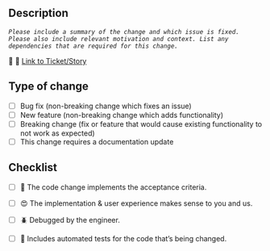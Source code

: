 ## Description
*`Please include a summary of the change and which issue is fixed. Please also include relevant motivation and context. List any dependencies that are required for this change.`*

🔗 🎫 [Link to Ticket/Story](paste)

## Type of change
- [ ] Bug fix (non-breaking change which fixes an issue)
- [ ] New feature (non-breaking change which adds functionality)
- [ ] Breaking change (fix or feature that would cause existing functionality to not work as expected)
- [ ] This change requires a documentation update

## Checklist
- [ ] 🔨 The code change implements the acceptance criteria.
- [ ] 😍 The implementation & user experience makes sense to you and us.
- [ ] 🪲 Debugged by the engineer.
- [ ] 🧪 Includes automated tests for the code that’s being changed.



